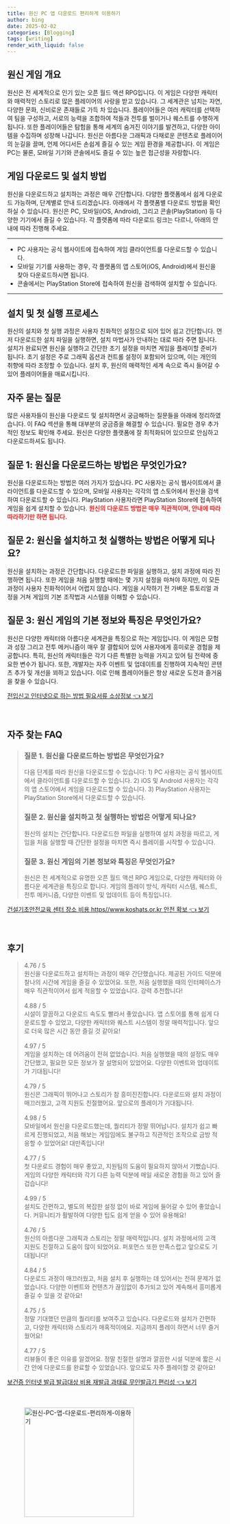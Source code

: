 ```yaml
---
title: 원신 PC 앱 다운로드 편리하게 이용하기
author: bing
date: 2025-02-02
categories: [Blogging]
tags: [writing]
render_with_liquid: false
---
```



<h2 id='원신_게임_개요'>원신 게임 개요</h2>

<p>원신은 전 세계적으로 인기 있는 오픈 월드 액션 RPG입니다. 이 게임은 다양한 캐릭터와 매력적인 스토리로 많은 플레이어의 사랑을 받고 있습니다. 그 세계관은 넘치는 자연, 다양한 문화, 신비로운 존재들로 가득 차 있습니다. 플레이어들은 여러 캐릭터를 선택하여 팀을 구성하고, 서로의 능력을 조합하여 적들과 전투를 벌이거나 퀘스트를 수행하게 됩니다. 또한 플레이어들은 탐험을 통해 세계의 숨겨진 이야기를 발견하고, 다양한 아이템을 수집하며 성장해 나갑니다. 원신은 아름다운 그래픽과 다채로운 콘텐츠로 플레이어의 눈길을 끌며, 언제 어디서든 손쉽게 즐길 수 있는 게임 환경을 제공합니다. 이 게임은 PC는 물론, 모바일 기기와 콘솔에서도 즐길 수 있는 높은 접근성을 자랑합니다.</p>

<h2 id='게임_다운로드_및_설치_방법'>게임 다운로드 및 설치 방법</h2>

<p>원신을 다운로드하고 설치하는 과정은 매우 간단합니다. 다양한 플랫폼에서 쉽게 다운로드 가능하며, 단계별로 안내 드리겠습니다. 아래에서 각 플랫폼별 다운로드 방법을 확인하실 수 있습니다. 원신은 PC, 모바일(iOS, Android), 그리고 콘솔(PlayStation) 등 다양한 기기에서 즐길 수 있습니다. 각 플랫폼에 따라 다운로드 링크는 다르니, 아래의 안내에 따라 진행해 주세요.</p>

<hr />

<ul>
    <li>PC 사용자는 공식 웹사이트에 접속하여 게임 클라이언트를 다운로드할 수 있습니다.</li>
    <li>모바일 기기를 사용하는 경우, 각 플랫폼의 앱 스토어(iOS, Android)에서 원신을 찾아 다운로드하시면 됩니다.</li>
    <li>콘솔에서는 PlayStation Store에 접속하여 원신을 검색하여 설치할 수 있습니다.</li>
</ul>

<hr />

<h2 id='설치_및_첫_실행_프로세스'>설치 및 첫 실행 프로세스</h2>

<p>원신의 설치와 첫 실행 과정은 사용자 친화적인 설정으로 되어 있어 쉽고 간단합니다. 먼저 다운로드한 설치 파일을 실행하면, 설치 마법사가 안내하는 대로 따라 주면 됩니다. 설치가 완료되면 원신을 실행하고 간단한 초기 설정을 마치면 게임을 플레이할 준비가 됩니다. 초기 설정은 주로 그래픽 옵션과 컨트롤 설정이 포함되어 있으며, 이는 개인의 취향에 따라 조정할 수 있습니다. 설치 후, 원신의 매력적인 세계 속으로 즉시 들어갈 수 있어 플레이어들을 매료시킵니다.</p>

<h2 id='자주_묻는_질문'>자주 묻는 질문</h2>

<p>많은 사용자들이 원신을 다운로드 및 설치하면서 궁금해하는 질문들을 아래에 정리하였습니다. 이 FAQ 섹션을 통해 대부분의 궁금증을 해결할 수 있습니다. 필요한 경우 추가적인 정보도 확인해 주세요. 원신은 다양한 플랫폼에 잘 최적화되어 있으므로 안심하고 다운로드하셔도 됩니다.</p>

<h2 id='질문_1_다운로드_방법'>질문 1: 원신을 다운로드하는 방법은 무엇인가요?</h2>

<p>원신을 다운로드하는 방법은 여러 가지가 있습니다. PC 사용자는 공식 웹사이트에서 클라이언트를 다운로드할 수 있으며, 모바일 사용자는 각각의 앱 스토어에서 원신을 검색하여 다운로드할 수 있습니다. PlayStation 사용자라면 PlayStation Store에 접속하여 게임을 쉽게 설치할 수 있습니다. <b><span style="color: #ee2323;">원신의 다운로드 방법은 매우 직관적이며, 안내에 따라 따라하기만 하면 됩니다.</span></b></p>

<h2 id='질문_2_설치_및_첫_실행'>질문 2: 원신을 설치하고 첫 실행하는 방법은 어떻게 되나요?</h2>

<p>원신을 설치하는 과정은 간단합니다. 다운로드한 파일을 실행하고, 설치 과정에 따라 진행하면 됩니다. 또한 게임을 처음 실행할 때에는 몇 가지 설정을 마쳐야 하지만, 이 모든 과정이 사용자 친화적이어서 어렵지 않습니다. 게임을 시작하기 전 가벼운 튜토리얼 과정을 거쳐 게임의 기본 조작법과 시스템을 이해할 수 있습니다.</p>

<h2 id='질문_3_게임_특징'>질문 3: 원신 게임의 기본 정보와 특징은 무엇인가요?</h2>

<p>원신은 다양한 캐릭터와 아름다운 세계관을 특징으로 하는 게임입니다. 이 게임은 모험과 성장 그리고 전투 메커니즘이 매우 잘 결합되어 있어 사용자에게 흥미로운 경험을 제공합니다. 특히, 원신의 캐릭터들은 각기 다른 특별한 능력을 가지고 있어 팀 전략에 중요한 변수가 됩니다. 또한, 개발자는 자주 이벤트 및 업데이트를 진행하여 지속적인 콘텐츠 추가 및 개선을 꾀하고 있습니다. 이로 인해 플레이어들은 항상 새로운 도전과 즐거움을 찾을 수 있습니다.</p>


<p><a class="click-button" title="전입신고 인터넷으로 하는 방법 필요서류 소상정보" href="https://yellowplanner.github.io/posts/%EC%A0%84%EC%9E%85%EC%8B%A0%EA%B3%A0-%EC%9D%B8%ED%84%B0%EB%84%B7%EC%9C%BC%EB%A1%9C-%ED%95%98%EB%8A%94-%EB%B0%A9%EB%B2%95-%ED%95%84%EC%9A%94%EC%84%9C%EB%A5%98-%EC%86%8C%EC%83%81%EC%A0%95%EB%B3%B4/" rel="dofollow">전입신고 인터넷으로 하는 방법 필요서류 소상정보 👈 보기</a></p><br>
<h2 id='자주_찾는_FAQ'>자주 찾는 FAQ</h2>
<div itemscope="" itemtype="https://schema.org/FAQPage"> 
<blockquote> 
<div itemscope="" itemprop="mainEntity" itemtype="https://schema.org/Question"> 
<h3 itemprop="name">질문 1. 원신을 다운로드하는 방법은 무엇인가요?</h3> 
<div itemscope="" itemprop="acceptedAnswer" itemtype="https://schema.org/Answer"> 
<span itemprop="text"> 
<p>다음 단계를 따라 원신을 다운로드할 수 있습니다: 1) PC 사용자는 공식 웹사이트에서 클라이언트를 다운로드할 수 있습니다. 2) iOS 및 Android 사용자는 각각의 앱 스토어에서 게임을 다운로드할 수 있습니다. 3) PlayStation 사용자는 PlayStation Store에서 다운로드할 수 있습니다.</p> 
</span> 
</div> 
</div> 

<div itemscope="" itemprop="mainEntity" itemtype="https://schema.org/Question"> 
<h3 itemprop="name">질문 2. 원신을 설치하고 첫 실행하는 방법은 어떻게 되나요?</h3> 
<div itemscope="" itemprop="acceptedAnswer" itemtype="https://schema.org/Answer"> 
<span itemprop="text"> 
<p>원신의 설치는 간단합니다. 다운로드한 파일을 실행하여 설치 과정을 따르고, 게임을 처음 실행할 때 간단한 설정을 마치면 즉시 플레이를 시작할 수 있습니다.</p> 
</span> 
</div> 
</div> 

<div itemscope="" itemprop="mainEntity" itemtype="https://schema.org/Question"> 
<h3 itemprop="name">질문 3. 원신 게임의 기본 정보와 특징은 무엇인가요?</h3> 
<div itemscope="" itemprop="acceptedAnswer" itemtype="https://schema.org/Answer"> 
<span itemprop="text"> 
<p>원신은 전 세계적으로 유명한 오픈 월드 액션 RPG 게임으로, 다양한 캐릭터와 아름다운 세계관을 특징으로 합니다. 게임의 플레이 방식, 캐릭터 시스템, 퀘스트, 전투 메커니즘, 다양한 이벤트 및 업데이트 등이 특징입니다.</p> 
</span> 
</div> 
</div> 
</blockquote> 
</div>
<p><a class="click-button" title="건설기초안전교육 센터 장소 비용 https//www.koshats.or.kr 안전 확보" href="https://yellowplanner.github.io/posts/%EA%B1%B4%EC%84%A4%EA%B8%B0%EC%B4%88%EC%95%88%EC%A0%84%EA%B5%90%EC%9C%A1-%EC%84%BC%ED%84%B0-%EC%9E%A5%EC%86%8C-%EB%B9%84%EC%9A%A9-httpswww.koshats.or.kr-%EC%95%88%EC%A0%84-%ED%99%95%EB%B3%B4/" rel="dofollow">건설기초안전교육 센터 장소 비용 https//www.koshats.or.kr 안전 확보 👈 보기</a></p><br>
<h2 id='후기'>후기</h2>
<div itemscope itemtype="https://schema.org/Product">
  <blockquote>
  <div itemprop="review" itemscope itemtype="https://schema.org/Review">
      <div itemprop="reviewRating" itemscope itemtype="https://schema.org/Rating"> <span itemprop="ratingValue">4.76</span> / <span itemprop="bestRating">5</span> </div>
      <span itemprop="reviewBody">원신을 다운로드하고 설치하는 과정이 매우 간단했습니다. 제공된 가이드 덕분에 찰나의 시간에 게임을 즐길 수 있었어요. 또한, 처음 실행했을 때의 인터페이스가 매우 직관적이어서 쉽게 적응할 수 있었습니다. 강력 추천합니다!</span>
  </div>
  <br>
  <div itemprop="review" itemscope itemtype="https://schema.org/Review">
      <div itemprop="reviewRating" itemscope itemtype="https://schema.org/Rating"> <span itemprop="ratingValue">4.88</span> / <span itemprop="bestRating">5</span> </div>
      <span itemprop="reviewBody">시설이 깔끔하고 다운로드 속도도 빨라서 좋았습니다. 앱 스토어를 통해 쉽게 다운로드할 수 있었고, 다양한 캐릭터와 퀘스트 시스템이 정말 매력적입니다. 앞으로 더욱 많은 시간 동안 즐길 것 같아요!</span>
  </div>
  <br>
  <div itemprop="review" itemscope itemtype="https://schema.org/Review">
      <div itemprop="reviewRating" itemscope itemtype="https://schema.org/Rating"> <span itemprop="ratingValue">4.97</span> / <span itemprop="bestRating">5</span> </div>
      <span itemprop="reviewBody">게임을 설치하는 데 어려움이 전혀 없었습니다. 처음 실행했을 때의 설정도 매우 간단했고, 필요한 모든 정보가 잘 설명되어 있었어요. 다양한 이벤트와 업데이트가 기대됩니다!</span>
  </div>
  <br>
  <div itemprop="review" itemscope itemtype="https://schema.org/Review">
      <div itemprop="reviewRating" itemscope itemtype="https://schema.org/Rating"> <span itemprop="ratingValue">4.79</span> / <span itemprop="bestRating">5</span> </div>
      <span itemprop="reviewBody">원신은 그래픽이 뛰어나고 스토리가 참 흥미진진합니다. 다운로드와 설치 과정이 매끄러웠고, 고객 지원도 친절했어요. 앞으로의 플레이가 기대됩니다.</span>
  </div>
  <br>
  <div itemprop="review" itemscope itemtype="https://schema.org/Review">
      <div itemprop="reviewRating" itemscope itemtype="https://schema.org/Rating"> <span itemprop="ratingValue">4.98</span> / <span itemprop="bestRating">5</span> </div>
      <span itemprop="reviewBody">모바일에서 원신을 다운로드했는데, 퀄리티가 정말 뛰어납니다. 설치가 쉽고 빠르게 진행되었고, 처음 해보는 게임임에도 불구하고 직관적인 조작으로 금방 적응할 수 있었어요! 대만족입니다!</span>
  </div>
  <br>
  <div itemprop="review" itemscope itemtype="https://schema.org/Review">
      <div itemprop="reviewRating" itemscope itemtype="schema.org/Rating"> <span itemprop="ratingValue">4.77</span> / <span itemprop="bestRating">5</span> </div>
      <span itemprop="reviewBody">첫 다운로드 경험이 매우 좋았고, 지원팀의 도움이 필요하지 않아서 기뻤습니다. 게임의 다양한 캐릭터와 각기 다른 능력 덕분에 매일 새로운 경험을 하고 있어 즐겁습니다!</span>
  </div>
  <br>
  <div itemprop="review" itemscope itemtype="https://schema.org/Review">
      <div itemprop="reviewRating" itemscope itemtype="https://schema.org/Rating"> <span itemprop="ratingValue">4.99</span> / <span itemprop="bestRating">5</span> </div>
      <span itemprop="reviewBody">설치도 간편하고, 별도의 복잡한 설정 없이 바로 게임에 들어갈 수 있어 좋았습니다. 커뮤니티가 활발하여 다양한 팁도 쉽게 얻을 수 있어 유용해요!</span>
  </div>
  <br>
  <div itemprop="review" itemscope itemtype="https://schema.org/Review">
      <div itemprop="reviewRating" itemscope itemtype="schema.org/Rating"> <span itemprop="ratingValue">4.76</span> / <span itemprop="bestRating">5</span> </div>
      <span itemprop="reviewBody">원신의 아름다운 그래픽과 스토리는 정말 매력적입니다. 설치 과정에서의 고객 지원도 친절하고 도움이 많이 되었어요. 퍼포먼스 또한 만족스럽고 앞으로도 기대됩니다!</span>
  </div>
  <br>
  <div itemprop="review" itemscope itemtype="schema.org/Review">
      <div itemprop="reviewRating" itemscope itemtype="schema.org/Rating"> <span itemprop="ratingValue">4.84</span> / <span itemprop="bestRating">5</span> </div>
      <span itemprop="reviewBody">다운로드 과정이 매끄러웠고, 처음 설치 후 실행하는 데 있어서는 전혀 문제가 없었습니다. 다양한 이벤트와 컨텐츠가 끊임없이 추가되고 있어 계속해서 흥미롭게 즐길 수 있을 것 같아요!</span>
  </div>
  <br>
  <div itemprop="review" itemscope itemtype="schema.org/Review">
      <div itemprop="reviewRating" itemscope itemtype="schema.org/Rating"> <span itemprop="ratingValue">4.75</span> / <span itemprop="bestRating">5</span> </div>
      <span itemprop="reviewBody">정말 기대했던 만큼의 퀄리티를 보여주고 있습니다. 다운로드와 설치가 간편하고, 다양한 캐릭터와 스토리가 매혹적이에요. 지금까지 플레이 하면서 너무 즐거웠어요!</span>
  </div>
  <br>
  <div itemprop="review" itemscope itemtype="schema.org/Review">
      <div itemprop="reviewRating" itemscope itemtype="schema.org/Rating"> <span itemprop="ratingValue">4.77</span> / <span itemprop="bestRating">5</span> </div>
      <span itemprop="reviewBody">리뷰들이 좋은 이유를 알겠어요. 정말 친절한 설명과 깔끔한 시설 덕분에 짧은 시간 안에 다운로드를 완료할 수 있었습니다. 앞으로도 자주 플레이할 것 같아요!</span>
  </div>
  </blockquote>
</div>
<p><a class="click-button" title="보건증 인터넷 발급 발급대상 비용 재발급 과태료 무인발급기 편리성" href="https://yellowplanner.github.io/posts/%EB%B3%B4%EA%B1%B4%EC%A6%9D-%EC%9D%B8%ED%84%B0%EB%84%B7-%EB%B0%9C%EA%B8%89-%EB%B0%9C%EA%B8%89%EB%8C%80%EC%83%81-%EB%B9%84%EC%9A%A9-%EC%9E%AC%EB%B0%9C%EA%B8%89-%EA%B3%BC%ED%83%9C%EB%A3%8C-%EB%AC%B4%EC%9D%B8%EB%B0%9C%EA%B8%89%EA%B8%B0-%ED%8E%B8%EB%A6%AC%EC%84%B1/" rel="dofollow">보건증 인터넷 발급 발급대상 비용 재발급 과태료 무인발급기 편리성 👈 보기</a></p><br>
<figure class="image"><img src="https://yellowplanner.github.io/assets/img/thumbnail/원신-PC-앱-다운로드-편리하게-이용하기.webp" alt="원신-PC-앱-다운로드-편리하게-이용하기" width="256" height="256"></figure>